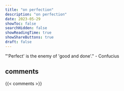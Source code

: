 ```yaml
---
title: "on perfection"
description: "on perfection"
date: 2023-05-29
showToc: false
searchHidden: false
showReadingTime: true
showShareButtons: true
draft: false
---
```


"'Perfect' is the enemy of 'good and done'." - Confucius

## comments

{{< comments >}}
